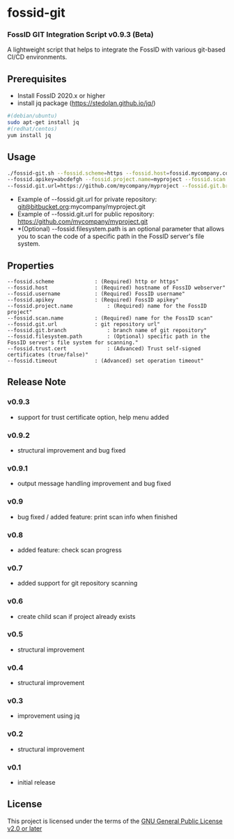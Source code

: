 # fossid-git
### FossID GIT Integration Script v0.9.3 (Beta)
A lightweight script that helps to integrate the FossID with various git-based CI/CD environments.

## Prerequisites
- Install FossID 2020.x or higher
- install jq package (https://stedolan.github.io/jq/)

```bash
#(debian/ubuntu)
sudo apt-get install jq
#(redhat/centos)
yum install jq
```

## Usage
```bash
./fossid-git.sh --fossid.scheme=https --fossid.host=fossid.mycompany.com --fossid.username=myuser \
--fossid.apikey=abcdefgh --fossid.project.name=myproject --fossid.scan.name=myscan \
--fossid.git.url=https://github.com/mycompany/myproject --fossid.git.branch=master
```
- Example of --fossid.git.url for private repository: git@bitbucket.org:mycompany/myproject.git
- Example of --fossid.git.url for public repository: https://github.com/mycompany/myproject.git
- *(Optional) --fossid.filesystem.path is an optional parameter that allows you to scan the code of a specific path in the FossID server's file system.

## Properties
```
--fossid.scheme				: (Required) http or https"
--fossid.host				: (Required) hostname of FossID webserver"
--fossid.username			: (Required) FossID username"
--fossid.apikey				: (Required) FossID apikey"
--fossid.project.name			: (Required) name for the FossID project"
--fossid.scan.name			: (Required) name for the FossID scan"
--fossid.git.url 			: git repository url"
--fossid.git.branch 			: branch name of git repository"
--fossid.filesystem.path 		: (Optional) specific path in the FossID server's file system for scanning."
--fossid.trust.cert 			: (Advanced) Trust self-signed certificates (true/false)"
--fossid.timeout 			: (Advanced) set operation timeout"
```
## Release Note
### v0.9.3
- support for trust certificate option, help menu added
### v0.9.2
- structural improvement and bug fixed
### v0.9.1
- output message handling improvement and bug fixed
### v0.9
- bug fixed / added feature: print scan info when finished
### v0.8
- added feature: check scan progress
### v0.7
- added support for git repository scanning
### v0.6
- create child scan if project already exists
### v0.5
- structural improvement
### v0.4
- structural improvement
### v0.3
- improvement using jq
### v0.2
- structural improvement
### v0.1
- initial release

## License
This project is licensed under the terms of the [GNU General Public License v2.0 or later](https://tldrlegal.com/license/gnu-general-public-license-v2)
